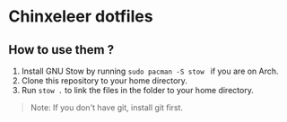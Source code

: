 # Chinxeleer dotfiles

## How to use them ?

1. Install GNU Stow by running `sudo pacman -S stow ` if you are on Arch.
2. Clone this repository to your home directory.
3. Run `stow .` to link the files in the folder to your home directory.

> Note: If you don't have git, install git first.
